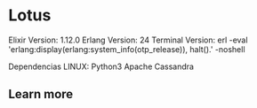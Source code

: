 # Lotus

Elixir Version: 1.12.0
Erlang Version: 24
Terminal Version: erl -eval 'erlang:display(erlang:system_info(otp_release)), halt().'  -noshell


Dependencias LINUX:
Python3
Apache Cassandra

## Learn more
